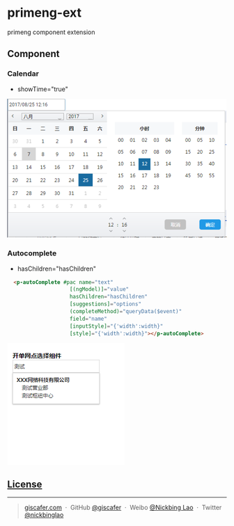 # primeng-ext
primeng component extension


## Component

### Calendar

- showTime="true"

![](./calendar/calendar.png)


### Autocomplete

-  hasChildren="hasChildren"

```html
  <p-autoComplete #pac name="text"
                    [(ngModel)]="value"
                    hasChildren="hasChildren"
                    [suggestions]="options"
                    (completeMethod)="queryData($event)"
                    field="name"
                    [inputStyle]="{'width':width}"
                    [style]="{'width':width}"></p-autoComplete>

```
![](./autocomplete/autocomplete.png)




## [License](./LICENSE)

---

> [giscafer.com](http://giscafer.com) &nbsp;&middot;&nbsp;
> GitHub [@giscafer](https://github.com/giscafer) &nbsp;&middot;&nbsp;
> Weibo [@Nickbing Lao](https://weibo.com/laohoubin) &nbsp;&middot;&nbsp;
> Twitter [@nickbinglao](https://twitter.com/nickbinglao)

